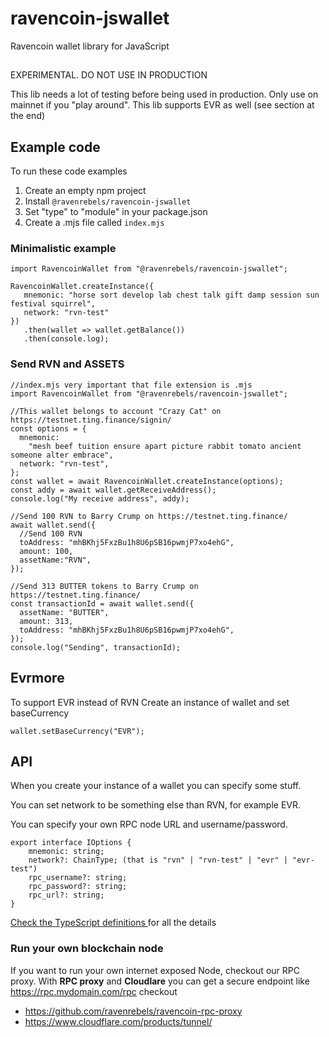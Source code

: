 # ravencoin-jswallet

Ravencoin wallet library for JavaScript

##

EXPERIMENTAL. DO NOT USE IN PRODUCTION

This lib needs a lot of testing before being used in production.
Only use on mainnet if you "play around".
This lib supports EVR as well (see section at the end)

## Example code

To run these code examples

1. Create an empty npm project
2. Install `@ravenrebels/ravencoin-jswallet`
3. Set "type" to "module" in your package.json
4. Create a .mjs file called `index.mjs`

### Minimalistic example

```
import RavencoinWallet from "@ravenrebels/ravencoin-jswallet";

RavencoinWallet.createInstance({
   mnemonic: "horse sort develop lab chest talk gift damp session sun festival squirrel",
   network: "rvn-test"
})
   .then(wallet => wallet.getBalance())
   .then(console.log);
```

### Send RVN and ASSETS

```
//index.mjs very important that file extension is .mjs
import RavencoinWallet from "@ravenrebels/ravencoin-jswallet";

//This wallet belongs to account "Crazy Cat" on https://testnet.ting.finance/signin/
const options = {
  mnemonic:
    "mesh beef tuition ensure apart picture rabbit tomato ancient someone alter embrace",
  network: "rvn-test",
};
const wallet = await RavencoinWallet.createInstance(options);
const addy = await wallet.getReceiveAddress();
console.log("My receive address", addy);

//Send 100 RVN to Barry Crump on https://testnet.ting.finance/
await wallet.send({
  //Send 100 RVN
  toAddress: "mhBKhj5FxzBu1h8U6pSB16pwmjP7xo4ehG",
  amount: 100,
  assetName:"RVN",
});

//Send 313 BUTTER tokens to Barry Crump on https://testnet.ting.finance/
const transactionId = await wallet.send({
  assetName: "BUTTER",
  amount: 313,
  toAddress: "mhBKhj5FxzBu1h8U6pSB16pwmjP7xo4ehG",
});
console.log("Sending", transactionId);
```

## Evrmore

To support EVR instead of RVN
Create an instance of wallet and set baseCurrency

```
wallet.setBaseCurrency("EVR");
```

## API

When you create your instance of a wallet you can specify some stuff.

You can set network to be something else than RVN, for example EVR.

You can specify your own RPC node URL and username/password.

```
export interface IOptions {
    mnemonic: string;
    network?: ChainType; (that is "rvn" | "rvn-test" | "evr" | "evr-test")
    rpc_username?: string;
    rpc_password?: string;
    rpc_url?: string;
}
```
[Check the TypeScript definitions ](./dist/types.d.ts) for all the details
### Run your own blockchain node
If you want to run your own internet exposed Node, checkout our RPC proxy.
With **RPC proxy** and **Cloudlare** you can get a secure endpoint like
https://rpc.mydomain.com/rpc
checkout 
- https://github.com/ravenrebels/ravencoin-rpc-proxy
- https://www.cloudflare.com/products/tunnel/




